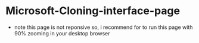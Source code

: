 # Microsoft-Cloning-interface-page
- note this page is not reponsive so, i recommend for to run this page with 90% zooming in your desktop browser
